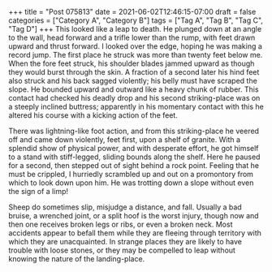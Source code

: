 +++
title = "Post 075813"
date = 2021-06-02T12:46:15-07:00
draft = false
categories = ["Category A", "Category B"]
tags = ["Tag A", "Tag B", "Tag C", "Tag D"]
+++
This looked like a leap to death. He plunged down at an angle to the wall, head forward and a trifle lower than the rump, with feet drawn upward and thrust forward. I looked over the edge, hoping he was making a record jump. The first place he struck was more than twenty feet below me. When the fore feet struck, his shoulder blades jammed upward as though they would burst through the skin. A fraction of a second later his hind feet also struck and his back sagged violently; his belly must have scraped the slope. He bounded upward and outward like a heavy chunk of rubber. This contact had checked his deadly drop and his second striking-place was on a steeply inclined buttress; apparently in his momentary contact with this he altered his course with a kicking action of the feet.

There was lightning-like foot action, and from this striking-place he veered off and came down violently, feet first, upon a shelf of granite. With a splendid show of physical power, and with desperate effort, he got himself to a stand with stiff-legged, sliding bounds along the shelf. Here he paused for a second, then stepped out of sight behind a rock point. Feeling that he must be crippled, I hurriedly scrambled up and out on a promontory from which to look down upon him. He was trotting down a slope without even the sign of a limp!

Sheep do sometimes slip, misjudge a distance, and fall. Usually a bad bruise, a wrenched joint, or a split hoof is the worst injury, though now and then one receives broken legs or ribs, or even a broken neck. Most accidents appear to befall them while they are fleeing through territory with which they are unacquainted. In strange places they are likely to have trouble with loose stones, or they may be compelled to leap without knowing the nature of the landing-place.
